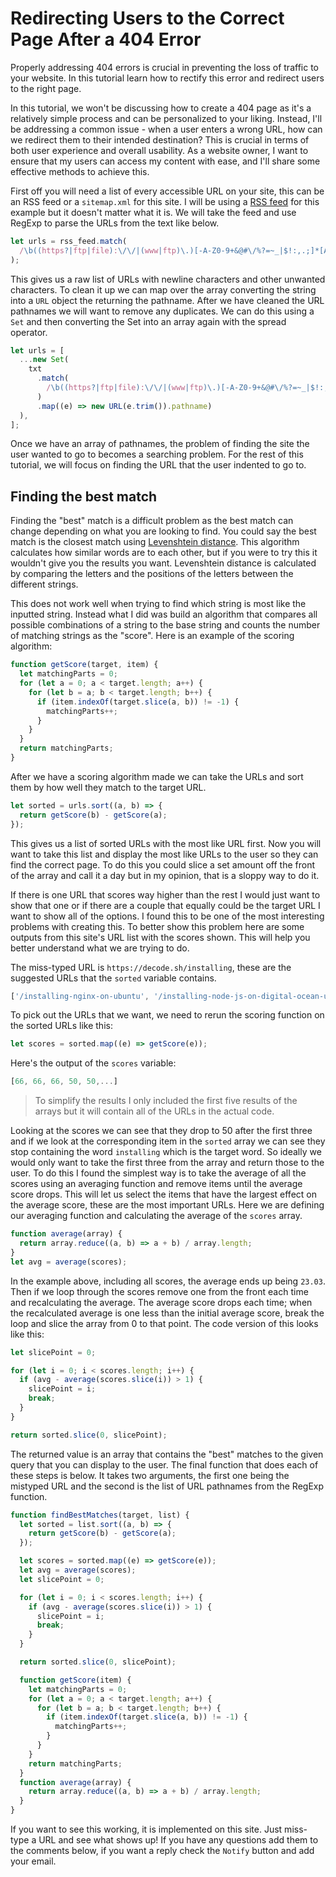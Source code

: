 # Redirecting Users to the Correct Page After a 404 Error

Properly addressing 404 errors is crucial in preventing the loss of traffic to your website. In this tutorial learn how to rectify this error and redirect users to the right page.

In this tutorial, we won't be discussing how to create a 404 page as it's a relatively simple process and can be personalized to your liking. Instead, I'll be addressing a common issue - when a user enters a wrong URL, how can we redirect them to their intended destination? This is crucial in terms of both user experience and overall usability. As a website owner, I want to ensure that my users can access my content with ease, and I'll share some effective methods to achieve this.

First off you will need a list of every accessible URL on your site, this can be an RSS feed or a `sitemap.xml` for this site. I will be using a [RSS feed](/rss) for this example but it doesn't matter what it is. We will take the feed and use RegExp to parse the URLs from the text like below.

```javascript
let urls = rss_feed.match(
  /\b((https?|ftp|file):\/\/|(www|ftp)\.)[-A-Z0-9+&@#\/%?=~_|$!:,.;]*[A-Z0-9+&@#\/%=~_|$]/gi
);
```

This gives us a raw list of URLs with newline characters and other unwanted characters. To clean it up we can map over the array converting the string into a `URL` object the returning the pathname. After we have cleaned the URL pathnames we will want to remove any duplicates. We can do this using a `Set` and then converting the Set into an array again with the spread operator.

```javascript
let urls = [
  ...new Set(
    txt
      .match(
        /\b((https?|ftp|file):\/\/|(www|ftp)\.)[-A-Z0-9+&@#\/%?=~_|$!:,.;]*[A-Z0-9+&@#\/%=~_|$]/gi
      )
      .map((e) => new URL(e.trim()).pathname)
  ),
];
```

Once we have an array of pathnames, the problem of finding the site the user wanted to go to becomes a searching problem. For the rest of this tutorial, we will focus on finding the URL that the user indented to go to.

## Finding the best match

Finding the "best" match is a difficult problem as the best match can change depending on what you are looking to find. You could say the best match is the closest match using [Levenshtein distance](https://en.wikipedia.org/wiki/Levenshtein_distance). This algorithm calculates how similar words are to each other, but if you were to try this it wouldn't give you the results you want. Levenshtein distance is calculated by comparing the letters and the positions of the letters between the different strings.

This does not work well when trying to find which string is most like the inputted string. Instead what I did was build an algorithm that compares all possible combinations of a string to the base string and counts the number of matching strings as the "score". Here is an example of the scoring algorithm:

```javascript
function getScore(target, item) {
  let matchingParts = 0;
  for (let a = 0; a < target.length; a++) {
    for (let b = a; b < target.length; b++) {
      if (item.indexOf(target.slice(a, b)) != -1) {
        matchingParts++;
      }
    }
  }
  return matchingParts;
}
```

After we have a scoring algorithm made we can take the URLs and sort them by how well they match to the target URL.

```javascript
let sorted = urls.sort((a, b) => {
  return getScore(b) - getScore(a);
});
```

This gives us a list of sorted URLs with the most like URL first. Now you will want to take this list and display the most like URLs to the user so they can find the correct page. To do this you could slice a set amount off the front of the array and call it a day but in my opinion, that is a sloppy way to do it.

If there is one URL that scores way higher than the rest I would just want to show that one or if there are a couple that equally could be the target URL I want to show all of the options. I found this to be one of the most interesting problems with creating this. To better show this problem here are some outputs from this site's URL list with the scores shown. This will help you better understand what we are trying to do.

The miss-typed URL is `https://decode.sh/installing`, these are the suggested URLs that the `sorted` variable contains.

```javascript
['/installing-nginx-on-ubuntu', '/installing-node-js-on-digital-ocean-using-nvm-node-version-manager', '/installing-deno-js', '/install-tailwind-css-svelte', '/install-pico-css-with-svelte',...]
```

To pick out the URLs that we want, we need to rerun the scoring function on the sorted URLs like this:

```javascript
let scores = sorted.map((e) => getScore(e));
```

Here's the output of the `scores` variable:

```javascript
[66, 66, 66, 50, 50,...]
```

> To simplify the results I only included the first five results of the arrays but it will contain all of the URLs in the actual code.

Looking at the scores we can see that they drop to 50 after the first three and if we look at the corresponding item in the `sorted` array we can see they stop containing the word `installing` which is the target word. So ideally we would only want to take the first three from the array and return those to the user. To do this I found the simplest way is to take the average of all the scores using an averaging function and remove items until the average score drops. This will let us select the items that have the largest effect on the average score, these are the most important URLs. Here we are defining our averaging function and calculating the average of the `scores` array.

```javascript
function average(array) {
  return array.reduce((a, b) => a + b) / array.length;
}
let avg = average(scores);
```

In the example above, including all scores, the average ends up being `23.03`. Then if we loop through the scores remove one from the front each time and recalculating the average. The average score drops each time; when the recalculated average is one less than the initial average score, break the loop and slice the array from 0 to that point. The code version of this looks like this:

```javascript
let slicePoint = 0;

for (let i = 0; i < scores.length; i++) {
  if (avg - average(scores.slice(i)) > 1) {
    slicePoint = i;
    break;
  }
}

return sorted.slice(0, slicePoint);
```

The returned value is an array that contains the "best" matches to the given query that you can display to the user. The final function that does each of these steps is below. It takes two arguments, the first one being the mistyped URL and the second is the list of URL pathnames from the RegExp function.

```javascript
function findBestMatches(target, list) {
  let sorted = list.sort((a, b) => {
    return getScore(b) - getScore(a);
  });

  let scores = sorted.map((e) => getScore(e));
  let avg = average(scores);
  let slicePoint = 0;

  for (let i = 0; i < scores.length; i++) {
    if (avg - average(scores.slice(i)) > 1) {
      slicePoint = i;
      break;
    }
  }

  return sorted.slice(0, slicePoint);

  function getScore(item) {
    let matchingParts = 0;
    for (let a = 0; a < target.length; a++) {
      for (let b = a; b < target.length; b++) {
        if (item.indexOf(target.slice(a, b)) != -1) {
          matchingParts++;
        }
      }
    }
    return matchingParts;
  }
  function average(array) {
    return array.reduce((a, b) => a + b) / array.length;
  }
}
```

If you want to see this working, it is implemented on this site. Just miss-type a URL and see what shows up! If you have any questions add them to the comments below, if you want a reply check the `Notify` button and add your email.
